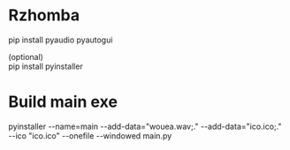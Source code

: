 # Rzhomba  
pip install pyaudio pyautogui  
  
(optional)  
pip install pyinstaller  
  
# Build main exe  
pyinstaller --name=main --add-data="wouea.wav;." --add-data="ico.ico;." --ico "ico.ico" --onefile --windowed main.py  
